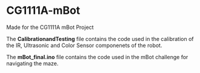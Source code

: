 # CG1111A-mBot
Made for the CG1111A mBot Project

The **CalibrationandTesting** file contains the code used in the calibration of the IR, Ultrasonic and Color Sensor componenets of the robot.

The **mBot_final.ino** file contains the code used in the mBot challenge for navigating the maze.
